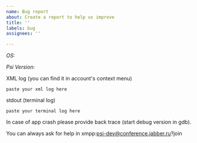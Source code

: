 ```yaml
---
name: Bug report
about: Create a report to help us improve
title: ''
labels: bug
assignees: ''

---
```


<You problem here>

*OS:*

*Psi Version:*

XML log (you can find it in account's context menu)
```
paste your xml log here
```

stdout (terminal log)
```
paste your terminal log here
```

In case of app crash please provide back trace (start debug version in gdb).

You can always ask for help in xmpp:psi-dev@conference.jabber.ru?join
